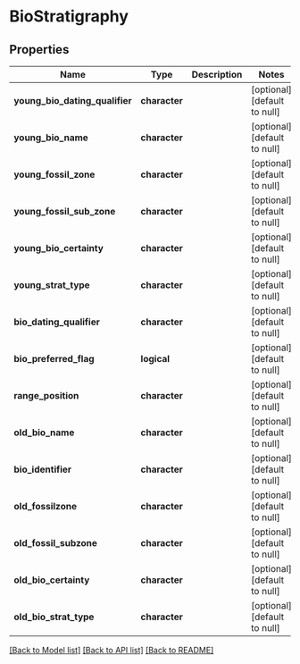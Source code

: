 # BioStratigraphy

## Properties
Name | Type | Description | Notes
------------ | ------------- | ------------- | -------------
**young_bio_dating_qualifier** | **character** |  | [optional] [default to null]
**young_bio_name** | **character** |  | [optional] [default to null]
**young_fossil_zone** | **character** |  | [optional] [default to null]
**young_fossil_sub_zone** | **character** |  | [optional] [default to null]
**young_bio_certainty** | **character** |  | [optional] [default to null]
**young_strat_type** | **character** |  | [optional] [default to null]
**bio_dating_qualifier** | **character** |  | [optional] [default to null]
**bio_preferred_flag** | **logical** |  | [optional] [default to null]
**range_position** | **character** |  | [optional] [default to null]
**old_bio_name** | **character** |  | [optional] [default to null]
**bio_identifier** | **character** |  | [optional] [default to null]
**old_fossilzone** | **character** |  | [optional] [default to null]
**old_fossil_subzone** | **character** |  | [optional] [default to null]
**old_bio_certainty** | **character** |  | [optional] [default to null]
**old_bio_strat_type** | **character** |  | [optional] [default to null]

[[Back to Model list]](../README.md#documentation-for-models) [[Back to API list]](../README.md#documentation-for-api-endpoints) [[Back to README]](../README.md)



